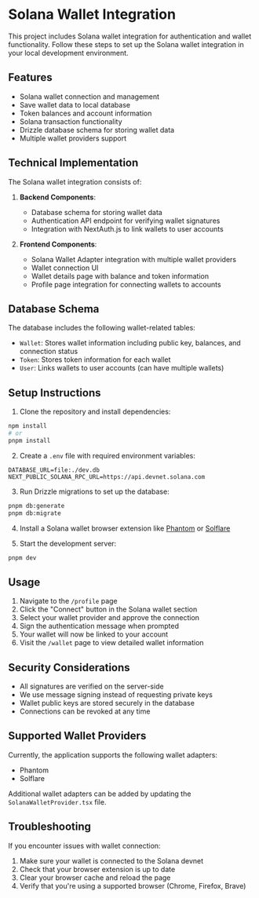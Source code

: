 # Solana Wallet Integration

This project includes Solana wallet integration for authentication and wallet functionality. Follow these steps to set up the Solana wallet integration in your local development environment.

## Features

- Solana wallet connection and management
- Save wallet data to local database
- Token balances and account information
- Solana transaction functionality
- Drizzle database schema for storing wallet data
- Multiple wallet providers support

## Technical Implementation

The Solana wallet integration consists of:

1. **Backend Components**:
   - Database schema for storing wallet data
   - Authentication API endpoint for verifying wallet signatures
   - Integration with NextAuth.js to link wallets to user accounts

2. **Frontend Components**:
   - Solana Wallet Adapter integration with multiple wallet providers
   - Wallet connection UI
   - Wallet details page with balance and token information
   - Profile page integration for connecting wallets to accounts

## Database Schema

The database includes the following wallet-related tables:

- `Wallet`: Stores wallet information including public key, balances, and connection status
- `Token`: Stores token information for each wallet
- `User`: Links wallets to user accounts (can have multiple wallets)

## Setup Instructions

1. Clone the repository and install dependencies:

```bash
npm install
# or
pnpm install
```

2. Create a `.env` file with required environment variables:

```
DATABASE_URL=file:./dev.db
NEXT_PUBLIC_SOLANA_RPC_URL=https://api.devnet.solana.com
```

3. Run Drizzle migrations to set up the database:

```bash
pnpm db:generate
pnpm db:migrate
```

4. Install a Solana wallet browser extension like [Phantom](https://phantom.app/) or [Solflare](https://solflare.com/)

5. Start the development server:

```bash
pnpm dev
```

## Usage

1. Navigate to the `/profile` page
2. Click the "Connect" button in the Solana wallet section
3. Select your wallet provider and approve the connection
4. Sign the authentication message when prompted
5. Your wallet will now be linked to your account
6. Visit the `/wallet` page to view detailed wallet information

## Security Considerations

- All signatures are verified on the server-side
- We use message signing instead of requesting private keys
- Wallet public keys are stored securely in the database
- Connections can be revoked at any time

## Supported Wallet Providers

Currently, the application supports the following wallet adapters:
- Phantom
- Solflare

Additional wallet adapters can be added by updating the `SolanaWalletProvider.tsx` file.

## Troubleshooting

If you encounter issues with wallet connection:

1. Make sure your wallet is connected to the Solana devnet
2. Check that your browser extension is up to date
3. Clear your browser cache and reload the page
4. Verify that you're using a supported browser (Chrome, Firefox, Brave) 